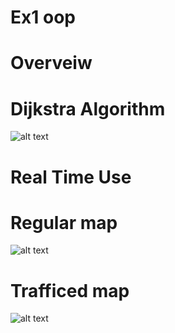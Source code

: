 # Ex1 oop
# Overveiw 
# Dijkstra Algorithm
![alt text](https://i.ibb.co/G25wb87/Dijkstra-Ex1.png)
# Real Time Use

# Regular map
![alt text](https://i.ibb.co/qdfW2Dq/2020-11-19-10-43-52.png=2838 × 1754‬)


# Trafficed map 
![alt text](https://i.ibb.co/s2G6Xgx/2020-11-19-10-43-52.png)


